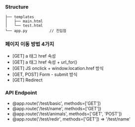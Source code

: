 ### Structure
```
├── templates
│   ├── main.html 
│   └── test.html 
└── app.py          // 진입점
``` 
### 페이지 이동 방법 4가지
- [GET] a 태그 href 속성
- [GET] a 태그 href 속성 + url_for()
- [GET] JS onclick + window.location.href 방식
- [GET, POST] Form - submit 방식
- [GET] Redirect

### API Endpoint
- @app.route('/test/basic', methods=['GET'])
- @app.route('/test/name', methods=['GET'])
- @app.route('/test/animals', methods=['GET', 'POST'])
- @app.route('/test/redir', methods=['GET']) => '/test/name'
